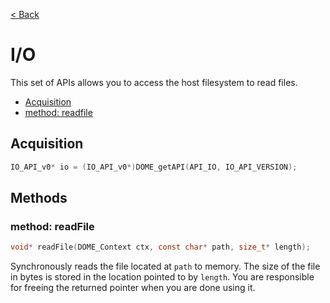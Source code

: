 [< Back](.)

I/O
===============

This set of APIs allows you to access the host filesystem to read files.

  * [Acquisition](#acquistion)
  * [method: readfile](#method-readfile)

## Acquisition

```c
IO_API_v0* io = (IO_API_v0*)DOME_getAPI(API_IO, IO_API_VERSION);
```

## Methods

### method: readFile
```c
void* readFile(DOME_Context ctx, const char* path, size_t* length);
```
Synchronously reads the file located at `path` to memory. The size of the file in bytes is stored in the location 
pointed to by `length`. You are responsible for freeing the returned pointer 
when you are done using it.
